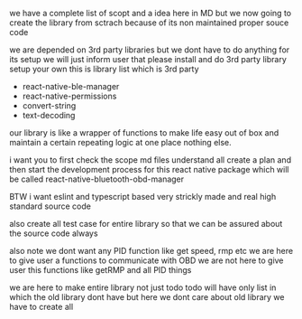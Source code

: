 we have a complete list of scopt and a idea here in MD but we now going to create the library from sctrach because of its non maintained proper souce code

we are depended on 3rd party libraries but we dont have to do anything for its setup we will just inform user that please install and do 3rd party library setup your own
this is library list which is 3rd party
- react-native-ble-manager
- react-native-permissions
- convert-string
- text-decoding

our library is like a wrapper of functions to make life easy out of box and maintain a certain repeating logic at one place nothing else.

i want you to first check the scope md files understand all create a plan and then start the development process for this
react native package which will be called 
react-native-bluetooth-obd-manager

BTW i want eslint and typescript based very strickly made and real high standard source code

also create all test case for entire library so that we can be assured about the source code always 

also note we dont want any PID function like get speed, rmp etc we are here to give user a functions to communicate with OBD we are not here to give user this functions like getRMP and all PID things

we are here to make entire library not just todo
todo will have only list in which the old library dont have but here we dont care about old library we have to create all